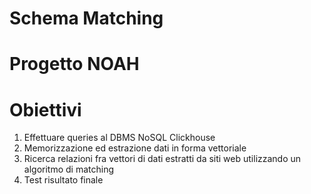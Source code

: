 # Schema Matching
# Progetto NOAH

# Obiettivi
1. Effettuare queries al DBMS NoSQL Clickhouse
2. Memorizzazione ed estrazione dati in forma vettoriale 
3. Ricerca relazioni fra vettori di dati estratti da siti web utilizzando un algoritmo di matching 
4. Test risultato finale 


